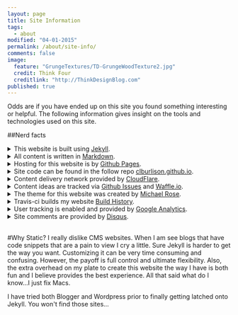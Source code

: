 ```yaml
---
layout: page
title: Site Information
tags: 
  - about
modified: "04-01-2015"
permalink: /about/site-info/
comments: false
image: 
  feature: "GrungeTextures/TD-GrungeWoodTexture2.jpg"
  credit: Think Four
  creditlink: "http://ThinkDesignBlog.com"
published: true
---
```


Odds are if you have ended up on this site you found something interesting or helpful. The following information gives insight on the tools and technologies used on this site. 

##Nerd facts

<article>

<details>
  <summary>This website is built using <u><a href= "http://jekyllrb.com">Jekyll</a></u>.</summary>
  <p>Jekyll is the backbone of this site. It is a powerful engine that allows me to write plan text files. Jekyll then handles converting all the css, liquid tags, code blocks, html snippets, etc. into a pretty static web site. Since this site is static it allows me to quickly modify sections. Also, it is quite fast to serve static pages so response time should always be pretty good. </p>
</details>
<details>
  <summary>All content is written in <u><a href= "http://en.wikipedia.org/wiki/Markdown">Markdown</a></u>.</summary>
  <p>If you are not familiar with markdown it allows me to write plan text in such a way that an engine will be able to transform that text into a rich format like html. All this means I can write using any text editor I want (even vim if I so please) and create content without having to write all those dirty html tags. How many times have you forgotten to add that forward slash on a end tag resulting in a malformed page? </p>
</details>
<details>
  <summary>Hosting for this website is by <u><a href= "https://pages.github.com/">Github Pages</a></u>.</summary>
  <p>Github pages makes hosting a website easy. If Jekyll is my bread, Github Pages is my butter. Hosting a website via Apache, Nginx, or IIS isn't rocket science however by using Github my raw code and static html are right next to each other. As you can imagine this makes things easier to troubleshoot. </p>
</details>
<details>
  <summary>Site code can be found in the follow repo <u><a href= "https://github.com/clburlison/clburlison.github.io">clburlison.github.io</a></u>.</summary>
  <p>I <3 Github. Git is such a nice version control system to work with. All content is publicly accessible for two reasons: 1) I want others to be able to see how this site was created. 2) Sharing this code means if you find something you like you are able to copy/paste working code. With that said please don't blatantly steal written work of mine without crediting me. </p>
</details>
<details>
  <summary>Content delivery network provided by <u><a href= "http://www.cloudflare.com">CloudFlare</a></u>.</summary>
  <p>More information coming soon!</p>
</details>
<details>
  <summary>Content ideas are tracked via <u><a href= "https://github.com/clburlison/clburlison.github.io/issues">Github Issues</a></u> and <u><a href= "https://waffle.io/clburlison/clburlison.github.io">Waffle.io</a></u>.</summary>
  <p><a href="http://waffle.io/clburlison/clburlison.github.io"><img src="https://badge.waffle.io/clburlison/clburlison.github.io.svg?label=ready&title=Ready" alt="Ready"></a>
    <a href="http://waffle.io/clburlison/clburlison.github.io"><img src="https://badge.waffle.io/clburlison/clburlison.github.io.svg?label=in%20progress&title=In%20Progress" alt="In Progress"></a><br>
    At any given time I might have 30 plus ideas or topics that I wish to write about. To keep track of these various ideas I create a Github issue. This allows me to add links or any notes that might be needed for me to understand what I wanted to write about. That means some of my issues might not make sense to you. Waffle.io just gives me a visual to keep me working on one or two topics at a time. The "Ready" tag is for content I am planning on writing about soon. The "In Progress" tag is for content ideas I'm working on right now.<br><br> With that said if you ever have any questions or would like for me to write about a specific topic feel free to create an issue and I will certainly think about it.  </p>
</details>
<details>
  <summary>The theme for this website was created by <u><a href= "https://mademistakes.com/">Michael Rose</a></u>.</summary>
  <p>More information coming soon!</p>
</details>
<details>
  <summary>Travis-ci builds my website <u><a href= "https://travis-ci.org/clburlison/clburlison.github.io/builds">Build History</a></u>.</summary>
  <p><a href="https://travis-ci.org/clburlison/clburlison.github.io"><img src="https://travis-ci.org/clburlison/clburlison.github.io.svg?branch=source" alt="Build Status"></a> <br> 
    Travis-ci is a continuos integration application that pulls the contents of my Github repo on every commit I submit to the source branch. The purpose of using Travis to build my Jekyll site, over Github pages, is the ability to use custom plug-ins. When Github pages runs Jekyll sites they run all plug-ins using the <code>--safe</code> for security reasons. Other benefits to using Travis include the ability to have a running record of all my builds. This allows me to know at any given point in time when I broke something. </p>
</details>
<details>
  <summary>User tracking is enabled and provided by <u><a href= "https://www.google.com/analytics/">Google Analytics</a></u>.</summary>
  <p>More information coming soon!</p>
</details>
<details>
  <summary>Site comments are provided by <u><a href= "https://disqus.com">Disqus</a></u>.</summary>
  <p>More information coming soon!</p>
</details>

</article>

<br>

#Why Static?
I really dislike CMS websites. When I am see blogs that have code snippets that are a pain to view I cry a little. Sure Jekyll is harder to get the way you want. Customizing it can be very time consuming and confusing. However, the payoff is full control and ultimate flexibility. Also, the extra overhead on my plate to create this website the way I have is both fun and I believe provides the best experience. All that said what do I know...I just fix Macs.

I have tried both Blogger and Wordpress prior to finally getting latched onto Jekyll. You won't find those sites...